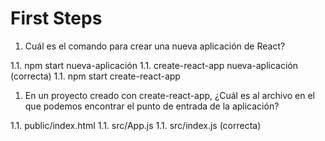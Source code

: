 # First Steps

1. Cuál es el comando para crear una nueva aplicación de React?

  1.1. npm start nueva-aplicación
  1.1. create-react-app nueva-aplicación (correcta)
  1.1. npm start create-react-app

1. En un proyecto creado con create-react-app, ¿Cuál es al archivo en el que podemos encontrar el punto de entrada de la aplicación?

  1.1. public/index.html
  1.1. src/App.js
  1.1. src/index.js (correcta)
